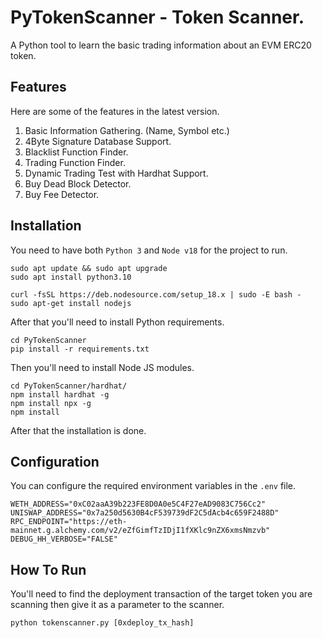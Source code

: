# PyTokenScanner - Token Scanner.
A Python tool to learn the basic trading information about an EVM ERC20 token.

## Features
Here are some of the features in the latest version.

1. Basic Information Gathering. (Name, Symbol etc.)
2. 4Byte Signature Database Support.
3. Blacklist Function Finder.
4. Trading Function Finder.
5. Dynamic Trading Test with Hardhat Support.
6. Buy Dead Block Detector.
7. Buy Fee Detector.

## Installation
You need to have both `Python 3` and `Node v18` for the project to run.

```commandline
sudo apt update && sudo apt upgrade
sudo apt install python3.10

curl -fsSL https://deb.nodesource.com/setup_18.x | sudo -E bash -
sudo apt-get install nodejs
```

After that you'll need to install Python requirements.

```commandline
cd PyTokenScanner
pip install -r requirements.txt
```

Then you'll need to install Node JS modules.

```commandline
cd PyTokenScanner/hardhat/
npm install hardhat -g
npm install npx -g
npm install
```

After that the installation is done.

## Configuration
You can configure the required environment variables in the `.env` file.

```commandline
WETH_ADDRESS="0xC02aaA39b223FE8D0A0e5C4F27eAD9083C756Cc2"
UNISWAP_ADDRESS="0x7a250d5630B4cF539739dF2C5dAcb4c659F2488D"
RPC_ENDPOINT="https://eth-mainnet.g.alchemy.com/v2/eZfGimfTzIDjI1fXKlc9nZX6xmsNmzvb"
DEBUG_HH_VERBOSE="FALSE"
```

## How To Run
You'll need to find the deployment transaction of the target token you are scanning then give it as a parameter to the scanner.

```commandline
python tokenscanner.py [0xdeploy_tx_hash]
```